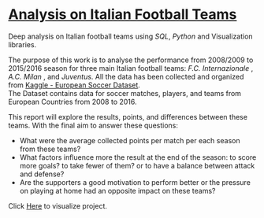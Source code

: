 # [Analysis on Italian Football Teams](https://github.com/LucianoBesada/Analysis_on_Italian_football_teams/blob/main/Investigate%20a%20dataset%20Project%20-%20Italian%20Football%20Teams%20%20.ipynb)
Deep analysis on Italian football teams using *SQL*, *Python* and Visualization libraries.

The purpose of this work is to analyse the performance from 2008/2009 to 2015/2016 season for three main Italian football teams: *F.C. Internazionale* , *A.C. Milan* , and *Juventus*.
All the data has been collected and organized from [Kaggle - European Soccer Dataset](https://www.kaggle.com/hugomathien/soccer). <br>
The Dataset contains data for soccer matches, players, and teams from European Countries from 2008 to 2016.

This report will explore the results, points, and differences between these teams. With the final aim to answer these questions:
- What were the average collected points per match per each season from these teams?
- What factors influence more the result at the end of the season: to score more goals? to take fewer of them? or to have a balance between attack and defense?
- Are the supporters a good motivation to perform better or the pressure on playing at home had an opposite impact on these teams?

Click [Here](https://github.com/LucianoBesada/Analysis_on_Italian_football_teams/blob/main/Investigate%20a%20dataset%20Project%20-%20Italian%20Football%20Teams%20%20.ipynb) to visualize project.
